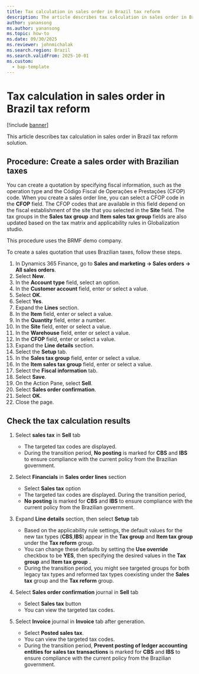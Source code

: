 ```yaml
---
title: Tax calculation in sales order in Brazil tax reform
description: The article describes tax calculation in sales order in Brazil tax reform solution
author: yanansong
ms.author: yanansong
ms.topic: how-to
ms.date: 09/30/2025
ms.reviewer: johnmichalak
ms.search.region: Brazil
ms.search.validFrom: 2025-10-01
ms.custom: 
  - bap-template
---
```


# Tax calculation in sales order in Brazil tax reform

[!include [banner](../../includes/banner.md)]

This article describes tax calculation in sales order in Brazil tax reform solution.

## Procedure: Create a sales order with Brazilian taxes

You can create a quotation by specifying fiscal information, such as the operation type and the Código Fiscal de Operações e Prestações (CFOP) code. When you create a sales order line, you can select a CFOP code in the **CFOP** field. The CFOP codes that are available in this field depend on the fiscal establishment of the site that you selected in the **Site** field. The tax groups in the **Sales tax group** and **Item sales tax group** fields are also updated based on the tax matrix and applicability rules in Globalization studio. 

This procedure uses the BRMF demo company.

To create a sales quotation that uses Brazilian taxes, follow these steps.

1. In Dynamics 365 Finance, go to **Sales and marketing -> Sales orders -> All sales orders**.
1. Select **New**.
1. In the **Account type** field, select an option.
1. In the **Customer account** field, enter or select a value.
1. Select **OK**.
1. Select **Yes**.
1. Expand the **Lines** section.
1. In the **Item** field, enter or select a value.
1. In the **Quantity** field, enter a number.
1. In the **Site** field, enter or select a value.
1. In the **Warehouse** field, enter or select a value.
1. In the **CFOP** field, enter or select a value.
1. Expand the **Line details** section.
1. Select the **Setup** tab.
1. In the **Sales tax group** field, enter or select a value.
1. In the **Item sales tax group** field, enter or select a value.
1. Select the **Fiscal information** tab.
1. Select **Save**.
1. On the Action Pane, select **Sell**.
1. Select **Sales order confirmation**.
1. Select **OK**.
1. Close the page.

## Check the tax calculation results

1. Select **sales tax** in **Sell** tab
   - The targeted tax codes are displayed. 
   - During the transition period, **No posting** is marked for **CBS** and **IBS** to ensure compliance with the current policy from the Brazilian government.
1. Select **Financials** in **Sales order lines** section
   - Select **Sales tax** option
   - The targeted tax codes are displayed. During the transition period,
   - **No posting** is marked for **CBS** and **IBS** to ensure compliance with the current policy from the Brazilian government.
   
1. Expand **Line details** section, then select **Setup** tab
   - Based on the applicability rule settings, the default values for the new tax types (**CBS**,**IBS**) appear in the **Tax group** and **Item tax group** under the **Tax reform** group.
   - You can change these defaults by setting the **Use override** checkbox to be **YES**, then specifying the desired values in the **Tax group** and **Item tax group** .
   - During the transition period, you might see targeted groups for both legacy tax types and reformed tax types coexisting under the **Sales tax** group and the **Tax reform** group.
   
1. Select **Sales order confirmation** journal in **Sell** tab
   - Select **Sales tax** button
   - You can view the targeted tax codes.  
   
1. Select **Invoice** journal in **Invoice** tab after generation.
   - Select **Posted sales tax**.
   - You can view the targeted tax codes.     
   - During the transition period, **Prevent posting of ledger accounting entities for sales tax transactions** is marked for **CBS** and **IBS** to ensure compliance with the current policy from the Brazilian government.

